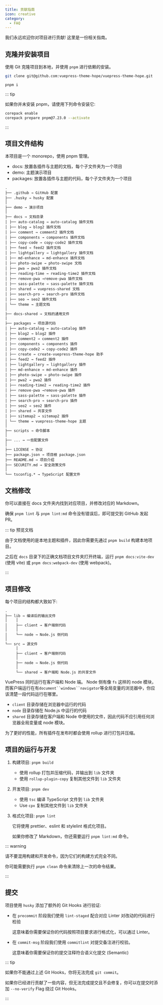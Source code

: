 ```yaml
---
title: 贡献指南
icon: creative
category:
  - FAQ
---
```


我们永远欢迎你对项目进行贡献! 这里是一份相关指南。

<!-- more -->

## 克隆并安装项目

使用 Git 克隆项目到本地，并使用 `pnpm` 进行依赖的安装。

```sh
git clone git@github.com:vuepress-theme-hope/vuepress-theme-hope.git

pnpm i
```

::: tip

如果你并未安装 pnpm，请使用下列命令安装它:

```sh
corepack enable
corepack prepare pnpm@7.23.0 --activate
```

:::

## 项目文件结构

本项目是一个 monorepo，使用 pnpm 管理。

- docs: 放置各插件与主题的文档，每个子文件夹为一个项目
- demo: 主题演示项目
- packages: 放置各插件与主题的代码，每个子文件夹为一个项目

```
.
├── .github → GitHub 配置
├── .husky → husky 配置
│
├── demo → 演示项目
│
├── docs → 文档目录
│ ├── auto-catalog → auto-catalog 插件文档
│ ├── blog → blog2 插件文档
│ ├── comment → comment2 插件文档
│ ├── components → components 插件文档
│ ├── copy-code → copy-code2 插件文档
│ ├── feed → feed2 插件文档
│ ├── lightgallery → lightgallery 插件文档
│ ├── md-enhance → md-enhance 插件文档
│ ├── photo-swipe → photo-swipe 文档
│ ├── pwa → pwa2 插件文档
│ ├── reading-time → reading-time2 插件文档
│ ├── remove-pwa →remove-pwa 插件文档
│ ├── sass-palette → sass-palette 插件文档
│ ├── shared → vuepress-shared 文档
│ ├── search-pro → search-pro 插件文档
│ ├── seo → seo2 插件文档
│ └── theme → 主题文档
│
├── docs-shared → 文档的通用文件
|
├── packages → 项目源代码
│ ├── auto-catalog → auto-catalog 插件
│ ├── blog2 → blog2 插件
│ ├── comment2 → comment2 插件
│ ├── components → components 插件
│ ├── copy-code2 → copy-code2 插件
│ ├── create → create-vuepress-theme-hope 助手
│ ├── feed2 → feed2 插件
│ ├── lightgallery → lightgallery 插件
│ ├── md-enhance → md-enhance 插件
│ ├── photo-swipe → photo-swipe 插件
│ ├── pwa2 → pwa2 插件
│ ├── reading-time2 → reading-time2 插件
│ ├── remove-pwa →remove-pwa 插件
│ ├── sass-palette → sass-palette 插件
│ ├── search-pro → search-pro 插件
│ ├── seo2 → seo2 插件
│ ├── shared → 共享文件
│ ├── sitemap2 → sitemap2 插件
│ └── theme → vuepress-theme-hope 主题
│
├── scripts → 命令脚本
│
├── ... → 一些配置文件
│
├── LICENSE → 协议
├── package.json → 项目根 package.json
├── README.md → 项目介绍
├── SECURITY.md → 安全政策文件
│
└── tsconfig.* → TypeScript 配置文件
```

## 文档修改

你可以直接在 docs 文件夹内找到对应项目，并修改对应的 Markdown。

确保 `pnpm lint` 与 `pnpm lint:md` 命令没有错误后，即可提交到 GitHub 发起 PR。

::: tip 预览文档

由于文档使用的是本地主题和插件，因此你需要先通过 `pnpm build` 构建本地项目。

之后在 `docs` 目录下的正确文档项目文件夹打开终端，运行 `pnpm docs:vite-dev` (使用 vite) 或 `pnpm docs:webpack-dev` (使用 webpack)。

:::

## 项目修改

每个项目的结构都大致如下:

```
.
├── lib → 编译后的输出文件
│    │
│    ├── client → 客户端侧代码
│    │
│    └── node → Node.js 侧代码
│
└── src → 源文件
     │
     ├── client → 客户端侧代码
     │
     ├── node → Node.js 侧代码
     │
     └── shared → 客户端和 Node.js 的共享文件
```

VuePress 同时运行在客户端和 Node 端。 Node 侧有像 `fs` 这样的 node 模块，而客户端运行在有` document``windows``navigator `等全局变量的浏览器中，你应该清楚一段代码运行在哪里。

- `client` 目录存储在浏览器中运行的代码
- `node` 目录存储在 Node.js 中运行的代码
- `shared` 目录存储在客户端和 Node 中使用的文件，因此代码不应引用任何浏览器全局变量或 node 模块。

为了更好的性能，所有插件在发布时都会使用 rollup 进行打包并压缩。

## 项目的运行与开发

1. 构建项目: `pnpm build`

   - 使用 rollup 打包并压缩代码，并输出到 `lib` 文件夹
   - 使用 `rollup-plugin-copy` 复制其他文件到 `lib` 文件夹

1. 开发项目: `pnpm dev`

   - 使用 `tsc` 编译 TypeScript 文件到 `lib` 文件夹
   - Use `cpx` 复制其他文件到 `lib` 文件夹

1. 格式化项目: `pnpm lint`

   它将使用 prettier、eslint 和 stylelint 格式化项目。

   如果你修改了 Markdown，你还需要运行 `pnpm lint:md` 命令。

::: warning

请不要混用构建和开发命令，因为它们的构建方式完全不同。

你可能需要执行 `pnpm clean` 命令来清除上一次的命令结果。

:::

## 提交

项目使用 `husky` 添加了额外的 Git Hooks 进行验证:

- 在 `precommit` 阶段我们使用 `lint-staged` 配合对应 Linter 对改动的代码进行检验

  这意味着你需要保证你的代码按照项目要求进行格式化，可以通过 Linter。

- 在 `commit-msg` 阶段我们使用 `commitlint` 对提交备注进行校验。

  这意味着你需要保证你的提交注释符合语义化提交 (Semantic)

::: tip

如果你不能通过上述 Git Hooks，你将无法完成 `git commit`。

如果你已经进行贡献了一些内容，但无法完成提交且不会修复，你可以在提交时添加 `--no-verify` Flag 绕过 Git Hooks。

:::
